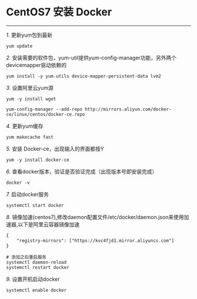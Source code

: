 # CentOS7 安装 Docker

---

*1.* 更新yum包到最新

```Shell
yum update
```

*2.* 安装需要的软件包，yum-util提供yum-config-manager功能，另外两个devicemapper驱动依赖的

```Shell
yum install -y yum-utils device-mapper-persistent-data lvm2
```

*3.* 设置阿里云yum源

```Shell
yum -y install wget

yum-config-manager --add-repo http://mirrors.aliyun.com/docker-ce/linux/centos/docker-ce.repo
```

*4.* 更新yum缓存

```Shell
yum makecache fast
```

*5.* 安装 Docker-ce，出现输入的界面都按Y

```Shell
yum -y install docker-ce
```

*6.* 查看docker版本，验证是否验证完成（出现版本号即安装完成）

```Shell
docker -v
```

*7.* 启动docker服务

```Shell
systemctl start docker
```

*8.* 镜像加速(centos7),修改daemon配置文件/etc/docker/daemon.json来使用加速器,以下是阿里云容器镜像加速

```Shell
{
    "registry-mirrors": ["https://kvc4fjd1.mirror.aliyuncs.com"]
}

# 添加之后重启服务
systemctl daemon-reload
systemctl restart docker
```

*9.* 设置开机启动docker

```Shell
systemctl enable docker
```
